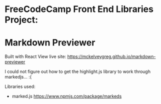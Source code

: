 # FreeCodeCamp Front End Libraries Project:
# Markdown Previewer

Built with React
View live site: https://mckelveygreg.github.io/markdown-previewer

I could not figure out how to get the highlight.js library to work through markedjs... :(

Libraries used:
- marked.js https://www.npmjs.com/package/markeds
